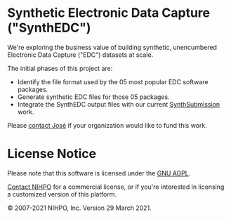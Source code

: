 # Synthetic Electronic Data Capture ("SynthEDC")

We're exploring the business value of building synthetic, unencumbered Electronic Data Capture ("EDC") datasets at scale.

The initial phases of this project are:
* Identify the file format used by the 05 most popular EDC software packages.
* Generate synthetic EDC files for those 05 packages.
* Integrate the SynthEDC output files with our current [SynthSubmission](/synthsubmission) work.

Please [contact José](mailto:Jose.Lacal@NIHPO.com?subject=SynthEDC%20inquiry.) if your organization would like to fund this work. 

# License Notice
Please note that this software is licensed under the [GNU AGPL](https://www.gnu.org/licenses/why-affero-gpl.html).

[Contact NIHPO](mailto:Jose.Lacal@NIHPO.com?subject=GitHub%20inquiry.) for a commercial license, or if you're interested in licensing a customized version of this platform.

:copyright: 2007-2021 NIHPO, Inc.     Version 29 March 2021.